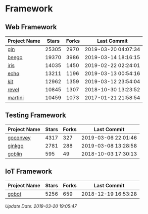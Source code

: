 # Framework

## Web Framework

| Project Name | Stars | Forks | Last Commit |
| ------------ | ----- | ----- | ----------- |
| [gin](https://github.com/gin-gonic/gin) | 25305 | 2970 | 2019-03-20 04:07:34 |
| [beego](https://github.com/astaxie/beego) | 19370 | 3986 | 2019-03-14 18:16:15 |
| [iris](https://github.com/kataras/iris) | 14035 | 1450 | 2019-02-22 02:24:01 |
| [echo](https://github.com/labstack/echo) | 13211 | 1196 | 2019-03-13 00:54:16 |
| [kit](https://github.com/go-kit/kit) | 12962 | 1359 | 2019-03-12 23:54:04 |
| [revel](https://github.com/revel/revel) | 10845 | 1307 | 2018-10-30 13:23:52 |
| [martini](https://github.com/go-martini/martini) | 10459 | 1073 | 2017-01-21 21:58:54 |

## Testing Framework

| Project Name | Stars | Forks | Last Commit |
| ------------ | ----- | ----- | ----------- |
| [goconvey](https://github.com/smartystreets/goconvey) | 4317 | 327 | 2019-03-06 22:01:46 |
| [ginkgo](https://github.com/onsi/ginkgo) | 2781 | 288 | 2019-03-08 13:28:58 |
| [goblin](https://github.com/franela/goblin) | 595 | 49 | 2018-10-03 17:30:13 |

## IoT Framework

| Project Name | Stars | Forks | Last Commit |
| ------------ | ----- | ----- | ----------- |
| [gobot](https://github.com/hybridgroup/gobot) | 5256 | 659 | 2018-12-19 16:53:28 |

*Update Date: 2019-03-20 19:05:47*